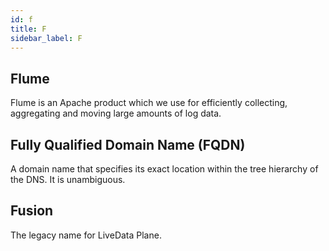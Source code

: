 ```yaml
---
id: f
title: F
sidebar_label: F
---
```

## Flume
Flume is an Apache product which we use for efficiently collecting, aggregating and moving large amounts of log data.

## Fully Qualified Domain Name (FQDN)
A domain name that specifies its exact location within the tree hierarchy of the DNS. It is unambiguous.

## Fusion
The legacy name for LiveData Plane.